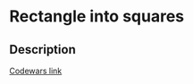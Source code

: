 # Rectangle into squares
## Description
[Codewars link](https://www.codewars.com/kata/55466989aeecab5aac00003e)